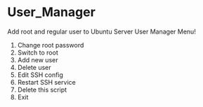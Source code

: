 # User_Manager
Add root and regular user to Ubuntu Server
   User Manager Menu!
 1) Change root password  
 2) Switch to root         
 3) Add new user       
 4) Delete user 
 5) Edit SSH config    
 6) Restart SSH service
 7) Delete this script
 0) Exit

